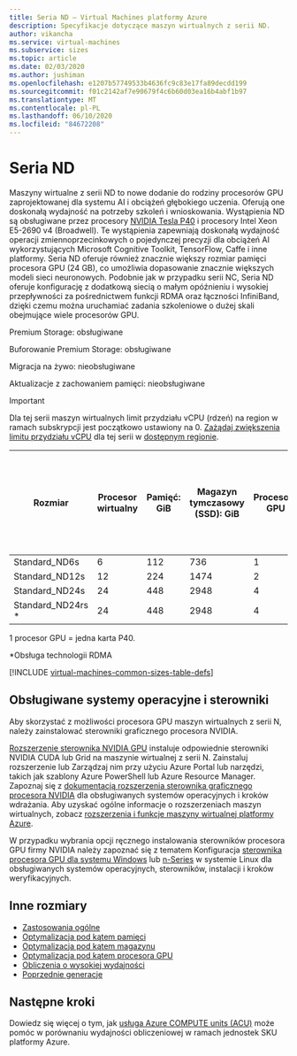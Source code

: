 ```yaml
---
title: Seria ND — Virtual Machines platformy Azure
description: Specyfikacje dotyczące maszyn wirtualnych z serii ND.
author: vikancha
ms.service: virtual-machines
ms.subservice: sizes
ms.topic: article
ms.date: 02/03/2020
ms.author: jushiman
ms.openlocfilehash: e1207b57749533b4636fc9c83e17fa89decdd199
ms.sourcegitcommit: f01c2142af7e90679f4c6b60d03ea16b4abf1b97
ms.translationtype: MT
ms.contentlocale: pl-PL
ms.lasthandoff: 06/10/2020
ms.locfileid: "84672208"
---
```

# <a name="nd-series"></a>Seria ND

Maszyny wirtualne z serii ND to nowe dodanie do rodziny procesorów GPU zaprojektowanej dla systemu AI i obciążeń głębokiego uczenia. Oferują one doskonałą wydajność na potrzeby szkoleń i wnioskowania. Wystąpienia ND są obsługiwane przez procesory [NVIDIA Tesla P40](https://images.nvidia.com/content/pdf/tesla/184427-Tesla-P40-Datasheet-NV-Final-Letter-Web.pdf) i procesory Intel Xeon E5-2690 v4 (Broadwell). Te wystąpienia zapewniają doskonałą wydajność operacji zmiennoprzecinkowych o pojedynczej precyzji dla obciążeń AI wykorzystujących Microsoft Cognitive Toolkit, TensorFlow, Caffe i inne platformy. Seria ND oferuje również znacznie większy rozmiar pamięci procesora GPU (24 GB), co umożliwia dopasowanie znacznie większych modeli sieci neuronowych. Podobnie jak w przypadku serii NC, Seria ND oferuje konfigurację z dodatkową siecią o małym opóźnieniu i wysokiej przepływności za pośrednictwem funkcji RDMA oraz łączności InfiniBand, dzięki czemu można uruchamiać zadania szkoleniowe o dużej skali obejmujące wiele procesorów GPU.

Premium Storage: obsługiwane

Buforowanie Premium Storage: obsługiwane

Migracja na żywo: nieobsługiwane

Aktualizacje z zachowaniem pamięci: nieobsługiwane

> [!IMPORTANT]
> Dla tej serii maszyn wirtualnych limit przydziału vCPU (rdzeń) na region w ramach subskrypcji jest początkowo ustawiony na 0. [Zażądaj zwiększenia limitu przydziału vCPU](../azure-supportability/resource-manager-core-quotas-request.md) dla tej serii w [dostępnym regionie](https://azure.microsoft.com/regions/services/).
>
| Rozmiar | Procesor wirtualny | Pamięć: GiB | Magazyn tymczasowy (SSD): GiB | Procesory GPU | Pamięć procesora GPU: GiB | Maks. liczba dysków danych | Maksymalna przepływność dysku w pamięci podręcznej: liczba operacji we/wy na sekundę | Maksymalna liczba kart sieciowych |
|---|---|---|---|---|---|---|---|---|
| Standard_ND6s    | 6  | 112 | 736  | 1 | 24 | 12 | 20000/200 | 4 |
| Standard_ND12s   | 12 | 224 | 1474 | 2 | 48 | 24 | 40000/400 | 8 |
| Standard_ND24s   | 24 | 448 | 2948 | 4 | 96 | 32 | 80000/800 | 8 |
| Standard_ND24rs * | 24 | 448 | 2948 | 4 | 96 | 32 | 80000/800 | 8 |

1 procesor GPU = jedna karta P40.

*Obsługa technologii RDMA

[!INCLUDE [virtual-machines-common-sizes-table-defs](../../includes/virtual-machines-common-sizes-table-defs.md)]

## <a name="supported-operating-systems-and-drivers"></a>Obsługiwane systemy operacyjne i sterowniki

Aby skorzystać z możliwości procesora GPU maszyn wirtualnych z serii N, należy zainstalować sterowniki graficznego procesora NVIDIA.

[Rozszerzenie sterownika NVIDIA GPU](./extensions/hpccompute-gpu-windows.md) instaluje odpowiednie sterowniki NVIDIA CUDA lub Grid na maszynie wirtualnej z serii N. Zainstaluj rozszerzenie lub Zarządzaj nim przy użyciu Azure Portal lub narzędzi, takich jak szablony Azure PowerShell lub Azure Resource Manager. Zapoznaj się z [dokumentacją rozszerzenia sterownika graficznego procesora NVIDIA](./extensions/hpccompute-gpu-windows.md) dla obsługiwanych systemów operacyjnych i kroków wdrażania. Aby uzyskać ogólne informacje o rozszerzeniach maszyn wirtualnych, zobacz [rozszerzenia i funkcje maszyny wirtualnej platformy Azure](./extensions/overview.md).

W przypadku wybrania opcji ręcznego instalowania sterowników procesora GPU firmy NVIDIA należy zapoznać się z tematem Konfiguracja [sterownika procesora GPU dla systemu Windows](./windows/n-series-driver-setup.md) lub [n-Series](./linux/n-series-driver-setup.md) w systemie Linux dla obsługiwanych systemów operacyjnych, sterowników, instalacji i kroków weryfikacyjnych.

## <a name="other-sizes"></a>Inne rozmiary

- [Zastosowania ogólne](sizes-general.md)
- [Optymalizacja pod kątem pamięci](sizes-memory.md)
- [Optymalizacja pod kątem magazynu](sizes-storage.md)
- [Optymalizacja pod kątem procesora GPU](sizes-gpu.md)
- [Obliczenia o wysokiej wydajności](sizes-hpc.md)
- [Poprzednie generacje](sizes-previous-gen.md)

## <a name="next-steps"></a>Następne kroki

Dowiedz się więcej o tym, jak [usługa Azure COMPUTE units (ACU)](acu.md) może pomóc w porównaniu wydajności obliczeniowej w ramach jednostek SKU platformy Azure.
